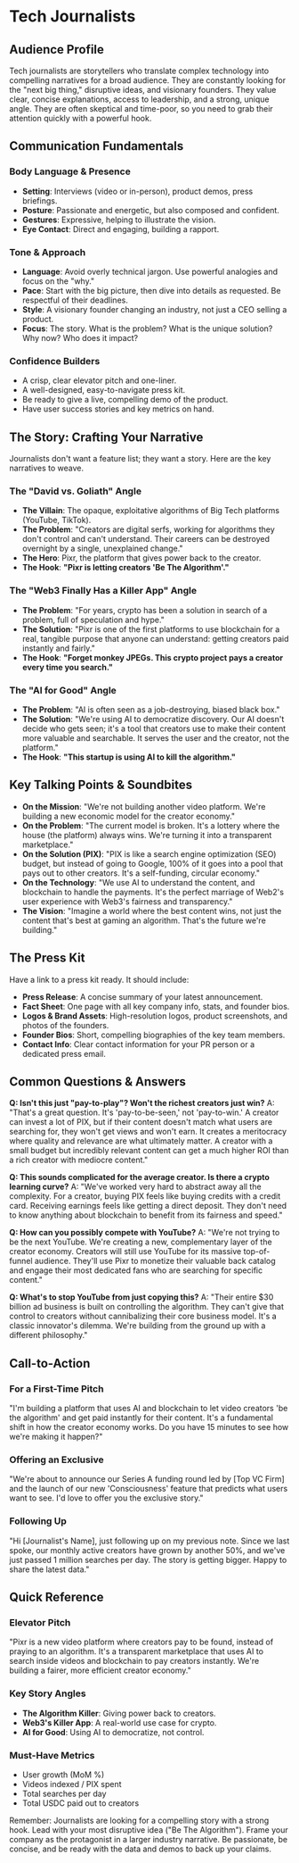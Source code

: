 # Tech Journalists

## Audience Profile
Tech journalists are storytellers who translate complex technology into compelling narratives for a broad audience. They are constantly looking for the "next big thing," disruptive ideas, and visionary founders. They value clear, concise explanations, access to leadership, and a strong, unique angle. They are often skeptical and time-poor, so you need to grab their attention quickly with a powerful hook.

## Communication Fundamentals

### Body Language & Presence
- **Setting**: Interviews (video or in-person), product demos, press briefings.
- **Posture**: Passionate and energetic, but also composed and confident.
- **Gestures**: Expressive, helping to illustrate the vision.
- **Eye Contact**: Direct and engaging, building a rapport.

### Tone & Approach
- **Language**: Avoid overly technical jargon. Use powerful analogies and focus on the "why."
- **Pace**: Start with the big picture, then dive into details as requested. Be respectful of their deadlines.
- **Style**: A visionary founder changing an industry, not just a CEO selling a product.
- **Focus**: The story. What is the problem? What is the unique solution? Why now? Who does it impact?

### Confidence Builders
- A crisp, clear elevator pitch and one-liner.
- A well-designed, easy-to-navigate press kit.
- Be ready to give a live, compelling demo of the product.
- Have user success stories and key metrics on hand.

## The Story: Crafting Your Narrative

Journalists don't want a feature list; they want a story. Here are the key narratives to weave.

### The "David vs. Goliath" Angle
-   **The Villain**: The opaque, exploitative algorithms of Big Tech platforms (YouTube, TikTok).
-   **The Problem**: "Creators are digital serfs, working for algorithms they don't control and can't understand. Their careers can be destroyed overnight by a single, unexplained change."
-   **The Hero**: Pixr, the platform that gives power back to the creator.
-   **The Hook**: **"Pixr is letting creators 'Be The Algorithm'."**

### The "Web3 Finally Has a Killer App" Angle
-   **The Problem**: "For years, crypto has been a solution in search of a problem, full of speculation and hype."
-   **The Solution**: "Pixr is one of the first platforms to use blockchain for a real, tangible purpose that anyone can understand: getting creators paid instantly and fairly."
-   **The Hook**: **"Forget monkey JPEGs. This crypto project pays a creator every time you search."**

### The "AI for Good" Angle
-   **The Problem**: "AI is often seen as a job-destroying, biased black box."
-   **The Solution**: "We're using AI to democratize discovery. Our AI doesn't decide who gets seen; it's a tool that creators use to make their content more valuable and searchable. It serves the user and the creator, not the platform."
-   **The Hook**: **"This startup is using AI to kill the algorithm."**

## Key Talking Points & Soundbites

-   **On the Mission**: "We're not building another video platform. We're building a new economic model for the creator economy."
-   **On the Problem**: "The current model is broken. It's a lottery where the house (the platform) always wins. We're turning it into a transparent marketplace."
-   **On the Solution (PIX)**: "PIX is like a search engine optimization (SEO) budget, but instead of going to Google, 100% of it goes into a pool that pays out to other creators. It's a self-funding, circular economy."
-   **On the Technology**: "We use AI to understand the content, and blockchain to handle the payments. It's the perfect marriage of Web2's user experience with Web3's fairness and transparency."
-   **The Vision**: "Imagine a world where the best content wins, not just the content that's best at gaming an algorithm. That's the future we're building."

## The Press Kit

Have a link to a press kit ready. It should include:
-   **Press Release**: A concise summary of your latest announcement.
-   **Fact Sheet**: One page with all key company info, stats, and founder bios.
-   **Logos & Brand Assets**: High-resolution logos, product screenshots, and photos of the founders.
-   **Founder Bios**: Short, compelling biographies of the key team members.
-   **Contact Info**: Clear contact information for your PR person or a dedicated press email.

## Common Questions & Answers

**Q: Isn't this just "pay-to-play"? Won't the richest creators just win?**
A: "That's a great question. It's 'pay-to-be-seen,' not 'pay-to-win.' A creator can invest a lot of PIX, but if their content doesn't match what users are searching for, they won't get views and won't earn. It creates a meritocracy where quality and relevance are what ultimately matter. A creator with a small budget but incredibly relevant content can get a much higher ROI than a rich creator with mediocre content."

**Q: This sounds complicated for the average creator. Is there a crypto learning curve?**
A: "We've worked very hard to abstract away all the complexity. For a creator, buying PIX feels like buying credits with a credit card. Receiving earnings feels like getting a direct deposit. They don't need to know anything about blockchain to benefit from its fairness and speed."

**Q: How can you possibly compete with YouTube?**
A: "We're not trying to be the next YouTube. We're creating a new, complementary layer of the creator economy. Creators will still use YouTube for its massive top-of-funnel audience. They'll use Pixr to monetize their valuable back catalog and engage their most dedicated fans who are searching for specific content."

**Q: What's to stop YouTube from just copying this?**
A: "Their entire $30 billion ad business is built on controlling the algorithm. They can't give that control to creators without cannibalizing their core business model. It's a classic innovator's dilemma. We're building from the ground up with a different philosophy."

## Call-to-Action

### For a First-Time Pitch
"I'm building a platform that uses AI and blockchain to let video creators 'be the algorithm' and get paid instantly for their content. It's a fundamental shift in how the creator economy works. Do you have 15 minutes to see how we're making it happen?"

### Offering an Exclusive
"We're about to announce our Series A funding round led by [Top VC Firm] and the launch of our new 'Consciousness' feature that predicts what users want to see. I'd love to offer you the exclusive story."

### Following Up
"Hi [Journalist's Name], just following up on my previous note. Since we last spoke, our monthly active creators have grown by another 50%, and we've just passed 1 million searches per day. The story is getting bigger. Happy to share the latest data."

## Quick Reference

### Elevator Pitch
"Pixr is a new video platform where creators pay to be found, instead of praying to an algorithm. It's a transparent marketplace that uses AI to search inside videos and blockchain to pay creators instantly. We're building a fairer, more efficient creator economy."

### Key Story Angles
-   **The Algorithm Killer**: Giving power back to creators.
-   **Web3's Killer App**: A real-world use case for crypto.
-   **AI for Good**: Using AI to democratize, not control.

### Must-Have Metrics
-   User growth (MoM %)
-   Videos indexed / PIX spent
-   Total searches per day
-   Total USDC paid out to creators

Remember: Journalists are looking for a compelling story with a strong hook. Lead with your most disruptive idea ("Be The Algorithm"). Frame your company as the protagonist in a larger industry narrative. Be passionate, be concise, and be ready with the data and demos to back up your claims.
